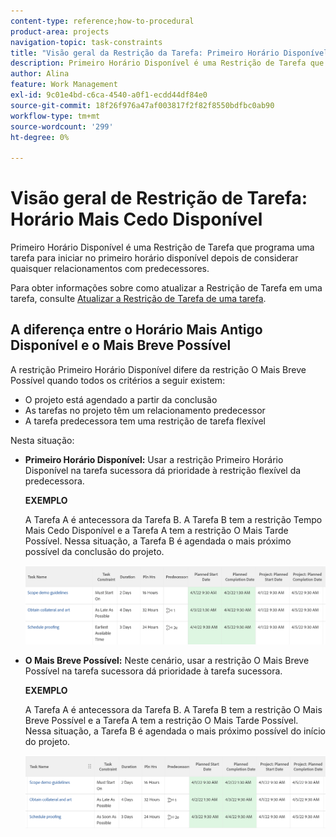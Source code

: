 ```yaml
---
content-type: reference;how-to-procedural
product-area: projects
navigation-topic: task-constraints
title: "Visão geral da Restrição da Tarefa: Primeiro Horário Disponível"
description: Primeiro Horário Disponível é uma Restrição de Tarefa que programa uma tarefa para iniciar no primeiro horário disponível depois de considerar quaisquer relacionamentos com predecessores.
author: Alina
feature: Work Management
exl-id: 9c01e4bd-c6ca-4540-a0f1-ecdd44df84e0
source-git-commit: 18f26f976a47af003817f2f82f8550bdfbc0ab90
workflow-type: tm+mt
source-wordcount: '299'
ht-degree: 0%

---
```


# Visão geral de Restrição de Tarefa: Horário Mais Cedo Disponível

Primeiro Horário Disponível é uma Restrição de Tarefa que programa uma tarefa para iniciar no primeiro horário disponível depois de considerar quaisquer relacionamentos com predecessores.

Para obter informações sobre como atualizar a Restrição de Tarefa em uma tarefa, consulte [Atualizar a Restrição de Tarefa de uma tarefa](../../../manage-work/tasks/task-constraints/update-task-constraint-of-task.md).

<!--
<p data-mc-conditions="QuicksilverOrClassic.Draft mode">(NOTE: replaced with new article linked above) </p>
-->

<!--
<p data-mc-conditions="QuicksilverOrClassic.Draft mode">To update the Task Constraint to Earliest Available Time:</p>
-->

<!--
   <li value="1" data-mc-conditions="QuicksilverOrClassic.Draft mode">Go to a task whose constraint you want to modify. </li>
   -->

<!--
   <p data-mc-conditions="QuicksilverOrClassic.Draft mode">Click <strong>Edit Task</strong>.</p>
   -->

<!--
   <p data-mc-conditions="QuicksilverOrClassic.Draft mode">Click the <strong>More</strong> icon <img src="assets/qs-more-icon-on-an-object.png"> next to the task name, then click <strong>Edit</strong>.</p>
   -->

<!--
   <p data-mc-conditions="QuicksilverOrClassic.Draft mode">In the <strong>Overview</strong> section, expand the <strong>Task Constraint</strong> drop-down menu.</p>
   -->

<!--
   <p data-mc-conditions="QuicksilverOrClassic.Draft mode">Select <strong>Earliest Available Time</strong>.</p>
   -->

<!--
   <li value="5" data-mc-conditions="QuicksilverOrClassic.Draft mode">Click <strong>Save Changes</strong>.</li>
   -->

## A diferença entre o Horário Mais Antigo Disponível e o Mais Breve Possível

<!--
<p data-mc-conditions="QuicksilverOrClassic.Draft mode">(NOTE: [! This section is duplicated in "Earliest Available Time"])</p>
-->

A restrição Primeiro Horário Disponível difere da restrição O Mais Breve Possível quando todos os critérios a seguir existem:

* O projeto está agendado a partir da conclusão
* As tarefas no projeto têm um relacionamento predecessor
* A tarefa predecessora tem uma restrição de tarefa flexível

Nesta situação:

* **Primeiro Horário Disponível:** Usar a restrição Primeiro Horário Disponível na tarefa sucessora dá prioridade à restrição flexível da predecessora.

  **EXEMPLO**

  A Tarefa A é antecessora da Tarefa B. A Tarefa B tem a restrição Tempo Mais Cedo Disponível e a Tarefa A tem a restrição O Mais Tarde Possível. Nessa situação, a Tarefa B é agendada o mais próximo possível da conclusão do projeto.

  ![Restrição de Tempo Mais Cedo Disponível quando a tarefa tem datas próximas à Data de Término do projeto](assets/earliest-available-constraint-dates-closer-to-project-completion-350x137.png)

* **O Mais Breve Possível:** Neste cenário, usar a restrição O Mais Breve Possível na tarefa sucessora dá prioridade à tarefa sucessora.

  **EXEMPLO**

  A Tarefa A é antecessora da Tarefa B. A Tarefa B tem a restrição O Mais Breve Possível e a Tarefa A tem a restrição O Mais Tarde Possível. Nessa situação, a Tarefa B é agendada o mais próximo possível do início do projeto.

  ![Restrição o Mais Breve Possível quando a tarefa tiver datas próximas à Data de Início do projeto](assets/as-soon-as-possible-dates-closer-to-project-start-350x126.png)
